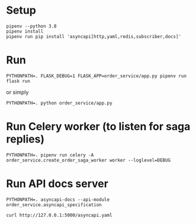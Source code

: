 # Setup
```
pipenv --python 3.8
pipenv install
pipenv run pip install 'asyncapi[http,yaml,redis,subscriber,docs]'
```

# Run
```
PYTHONPATH=. FLASK_DEBUG=1 FLASK_APP=order_service/app.py pipenv run flask run

```

or simply 
```
PYTHONPATH=. python order_service/app.py
```


# Run Celery worker (to listen for saga replies)
```
PYTHONPATH=. pipenv run celery -A order_service.create_order_saga_worker worker --loglevel=DEBUG 
```

# Run API docs server 
```
PYTHONPATH=. asyncapi-docs --api-module order_service.asyncapi_specification

curl http://127.0.0.1:5000/asyncapi.yaml
```